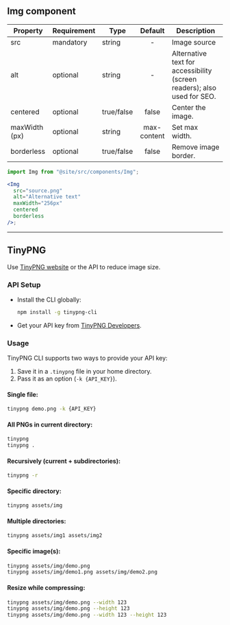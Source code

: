 ## Img component

| Property      | Requirement | Type       |   Default   | Description                                                             |
| ------------- | ----------- | ---------- | :---------: | ----------------------------------------------------------------------- |
| src           | mandatory   | string     |      -      | Image source                                                            |
| alt           | optional    | string     |      -      | Alternative text for accessibility (screen readers); also used for SEO. |
| centered      | optional    | true/false |    false    | Center the image.                                                       |
| maxWidth (px) | optional    | string     | max-content | Set max width.                                                          |
| borderless    | optional    | true/false |    false    | Remove image border.                                                    |

```jsx
import Img from "@site/src/components/Img";

<Img
  src="source.png"
  alt="Alternative text"
  maxWidth="256px"
  centered
  borderless
/>;
```

---

## TinyPNG

Use [TinyPNG website](https://tinypng.com/) or the API to reduce image size.

### API Setup

- Install the CLI globally:

  ```bash
  npm install -g tinypng-cli
  ```

- Get your API key from [TinyPNG Developers](https://tinify.com/developers).

### Usage

TinyPNG CLI supports two ways to provide your API key:

1. Save it in a `.tinypng` file in your home directory.
2. Pass it as an option (`-k {API_KEY}`).

#### Single file:

```bash
tinypng demo.png -k {API_KEY}
```

#### All PNGs in current directory:

```bash
tinypng
tinypng .
```

#### Recursively (current + subdirectories):

```bash
tinypng -r
```

#### Specific directory:

```bash
tinypng assets/img
```

#### Multiple directories:

```bash
tinypng assets/img1 assets/img2
```

#### Specific image(s):

```bash
tinypng assets/img/demo.png
tinypng assets/img/demo1.png assets/img/demo2.png
```

#### Resize while compressing:

```bash
tinypng assets/img/demo.png --width 123
tinypng assets/img/demo.png --height 123
tinypng assets/img/demo.png --width 123 --height 123
```
